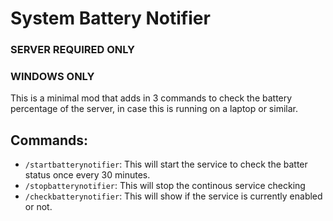 # System Battery Notifier
### SERVER REQUIRED ONLY
### WINDOWS ONLY
This is a minimal mod that adds in 3 commands to check the battery percentage of the server, in case this is running on a laptop or similar.

## Commands:
- `/startbatterynotifier`: This will start the service to check the batter status once every 30 minutes.
- `/stopbatterynotifier`: This will stop the continous service checking
- `/checkbatterynotifier`: This will show if the service is currently enabled or not.
